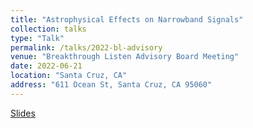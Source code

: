 ```yaml
---
title: "Astrophysical Effects on Narrowband Signals"
collection: talks
type: "Talk"
permalink: /talks/2022-bl-advisory
venue: "Breakthrough Listen Advisory Board Meeting"
date: 2022-06-21
location: "Santa Cruz, CA"
address: "611 Ocean St, Santa Cruz, CA 95060"
---
```


[Slides](/files/slides/BL_Advisory_Bryan_Brzycki_2022.pdf)